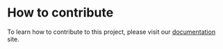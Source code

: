 # How to contribute

To learn how to contribute to this project, please visit our [documentation](https://routr.io/docs/2.0.0/contributing) site.
